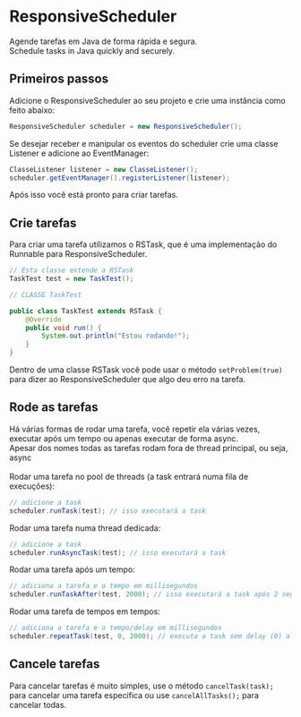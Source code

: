 # ResponsiveScheduler
Agende tarefas em Java de forma rápida e segura.<br>Schedule tasks in Java quickly and securely.

## Primeiros passos
Adicione o ResponsiveScheduler ao seu projeto e crie uma instância como feito abaixo:
```java
ResponsiveScheduler scheduler = new ResponsiveScheduler();
```
Se desejar receber e manipular os eventos do scheduler crie uma classe Listener e adicione ao EventManager:
```java
ClasseListener listener = new ClasseListener();
scheduler.getEventManager().registerListener(listener);
```
Após isso você está pronto para criar tarefas.

## Crie tarefas
Para criar uma tarefa utilizamos o RSTask, que é uma implementação do Runnable para ResponsiveScheduler.
```java
// Esta classe extende a RSTask
TaskTest test = new TaskTest();

// CLASSE TaskTest

public class TaskTest extends RSTask {
    @Override
    public void run() {
        System.out.println("Estou rodando!");
    }
}
```
Dentro de uma classe RSTask você pode usar o método ``setProblem(true)`` para dizer ao ResponsiveScheduler que algo deu erro na tarefa.

## Rode as tarefas
Há várias formas de rodar uma tarefa, você repetir ela várias vezes, executar após um tempo ou apenas executar de forma async.<br>Apesar dos nomes todas as tarefas rodam fora de thread principal, ou seja, async
<br><br>
Rodar uma tarefa no pool de threads (a task entrará numa fila de execuções): 
```java
// adicione a task
scheduler.runTask(test); // isso executará a task
```
Rodar uma tarefa numa thread dedicada:
```java
// adicione a task
scheduler.runAsyncTask(test); // isso executará a task
```
Rodar uma tarefa após um tempo:
```java
// adiciona a tarefa e o tempo em millisegundos
scheduler.runTaskAfter(test, 2000); // isso executará a task após 2 segundos
```
Rodar uma tarefa de tempos em tempos:
```java
// adiciona a tarefa e o tempo/delay em millisegundos
scheduler.repeatTask(test, 0, 2000); // executa a task sem delay (0) a cada 2 segundos
```
## Cancele tarefas
Para cancelar tarefas é muito simples, use o método ``cancelTask(task);`` para cancelar uma tarefa especifica ou use ``cancelAllTasks();`` para cancelar todas.
